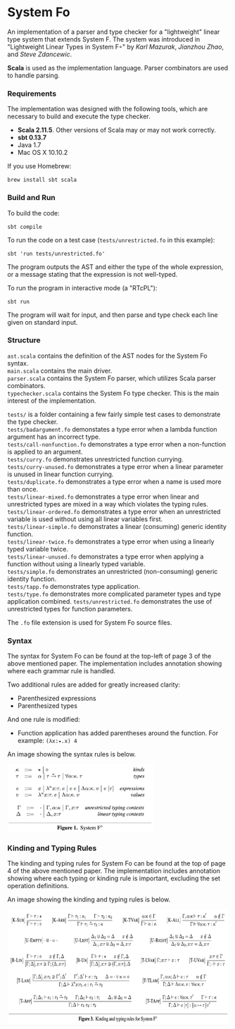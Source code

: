 # System Fo
An implementation of a parser and type checker for a "lightweight" linear type system that extends System F. The system was introduced in "Lightweight Linear Types in System F◦" by _Karl Mazurak_, _Jianzhou Zhao_, and _Steve Zdancewic_.

**Scala** is used as the implementation language. Parser combinators are used to handle parsing.

### Requirements

The implementation was designed with the following tools, which are necessary to build and execute the type checker.

- **Scala 2.11.5**. Other versions of Scala may or may not work correctly.
- **sbt 0.13.7**
- Java 1.7
- Mac OS X 10.10.2

If you use Homebrew:
```
brew install sbt scala
```

### Build and Run

To build the code:
```
sbt compile
```
To run the code on a test case (`tests/unrestricted.fo` in this example):
```
sbt 'run tests/unrestricted.fo'
```
The program outputs the AST and either the type of the whole expression, or a message stating that the expression is not well-typed.

To run the program in interactive mode (a "RTcPL"):
```
sbt run
```
The program will wait for input, and then parse and type check each line given on standard input.

### Structure

`ast.scala` contains the definition of the AST nodes for the System Fo syntax.  
`main.scala` contains the main driver.  
`parser.scala` contains the System Fo parser, which utilizes Scala parser combinators.  
`typechecker.scala` contains the System Fo type checker. This is the main interest of the implementation.

`tests/` is a folder containing a few fairly simple test cases to demonstrate the type checker.  
`tests/badargument.fo` demonstates a type error when a lambda function argument has an incorrect type.  
`tests/call-nonfunction.fo` demonstrates a type error when a non-function is applied to an argument.  
`tests/curry.fo` demonstrates unrestricted function currying.  
`tests/curry-unused.fo` demonstrates a type error when a linear parameter is unused in linear function currying.  
`tests/duplicate.fo` demonstrates a type error when a name is used more than once.  
`tests/linear-mixed.fo` demonstrates a type error when linear and unrestricted types are mixed in a way which violates the typing rules.  
`tests/linear-ordered.fo` demonstrates a type error when an unrestricted variable is used without using all linear variables first.  
`tests/linear-simple.fo` demonstrates a linear (consuming) generic identity function.  
`tests/linear-twice.fo` demonstrates a type error when using a linearly typed variable twice.  
`tests/linear-unused.fo` demonstrates a type error when applying a function without using a linearly typed variable.  
`tests/simple.fo` demonstrates an unrestricted (non-consuming) generic identity function.  
`tests/tapp.fo` demonstrates type application.  
`tests/type.fo` demonstrates more complicated parameter types and type application combined.
`tests/unrestricted.fo` demonstrates the use of unrestricted types for function parameters.  

The `.fo` file extension is used for System Fo source files.

### Syntax

The syntax for System Fo can be found at the top-left of page 3 of the above mentioned paper. The implementation includes annotation showing where each grammar rule is handled.

Two additional rules are added for greatly increased clarity:
- Parenthesized expressions
- Parenthesized types

And one rule is modified:
- Function application has added parentheses around the function. For example: `(λx:⭑.x) 4`

An image showing the syntax rules is below.

<img src="https://raw.githubusercontent.com/kpavery/System-Fo/master/rules/syntax.png" alt="Syntax Rules" height="155" />


### Kinding and Typing Rules

The kinding and typing rules for System Fo can be found at the top of page 4 of the above mentioned paper. The implementation includes annotation showing where each typing or kinding rule is important, excluding the set operation definitions.

An image showing the kinding and typing rules is below.

<img src="https://raw.githubusercontent.com/kpavery/System-Fo/master/rules/typing-kinding.png" alt="Kinding and Typing Rules" height="259" />
